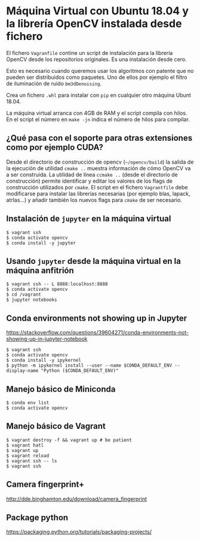 # Máquina Virtual con Ubuntu 18.04 y la librería OpenCV instalada desde fichero
El fichero `Vagranfile` contine un script de instalación para la librería OpenCV desde los repositorios originales.
Es una instalación desde cero.

Esto es necesario cuando queremos usar los algoritmos con patente que no pueden ser distribuidos como paquetes.
Uno de ellos por ejemplo el filtro de iluminación de ruido `bm3dDenoising`.

Crea un fichero `.whl` para instalar con `pip` en cualquier otro máquina Ubunt 18.04.

La máquina virtual arranca con 4GB de RAM y el script compila con hilos. En el script el número en `make -jn` indica el número de hilos para compilar.

## ¿Qué pasa con el soporte para otras extensiones como  por ejemplo CUDA?
Desde el directorio de construcción de opencv (`~/opencv/build`) la salida de la ejecución de utilidad `cmake ..` muestra información de cómo OpenCV va a ser construida.
La utilidad de línea `ccmake ..` (desde el directorio de construcción) permite identificar y editar los valores de los flags de construcción utilizados por `cmake`.
El script en el fichero `Vagrantfile` debe modificarse para instalar las librerías necesarias (por ejemplo blas, lapack, atrlas...) y añadir también los nuevos flags para `cmake` de ser necesario.

## Instalación de `jupyter` en la máquina virtual
```
$ vagrant ssh
$ conda activate opencv
$ conda install -y jupyter
```

## Usando `jupyter` desde la máquina virtual en la máquina anfitrión

```
$ vagrant ssh -- L 8888:localhost:8888
$ conda activate opencv
$ cd /vagrant
$ jupyter notebooks
```

## Conda environments not showing up in Jupyter
https://stackoverflow.com/questions/39604271/conda-environments-not-showing-up-in-jupyter-notebook

```
$ vagrant ssh
$ conda activate opencv
$ conda install -y ipykernel
$ python -m ipykernel install --user --name $CONDA_DEFAULT_ENV --display-name "Python ($CONDA_DEFAULT_ENV)"
```
## Manejo básico de Miniconda
```
$ conda env list
$ conda activate opencv
```

## Manejo básico de Vagrant
```
$ vagrant destroy -f && vagrant up # be patient
$ vagrant hatl
$ vagrant up
$ vagrant reload
$ vagrant ssh -- ls
$ vagrant ssh
```

## Camera fingerprint+
http://dde.binghamton.edu/download/camera_fingerprint

## Package python
https://packaging.python.org/tutorials/packaging-projects/
